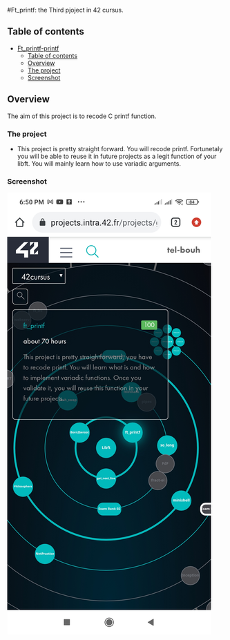 #Ft_printf: the Third pjoject in 42 cursus.

## Table of contents

- [Ft_printf-printf](#42-cursus)
  - [Table of contents](#table-of-contents)
  - [Overview](#overview)
  - [The project](#the-project)
  - [Screenshot](#screenshot)



## Overview
The aim of this project is to recode C printf function.

### The project

- This project is pretty straight forward. You will recode printf. Fortunetaly
you will be able to reuse it in future projects as a legit function of your libft. You will
mainly learn how to use variadic arguments.



### Screenshot

![Result](./screenshot/Ft_printf.jpg)
